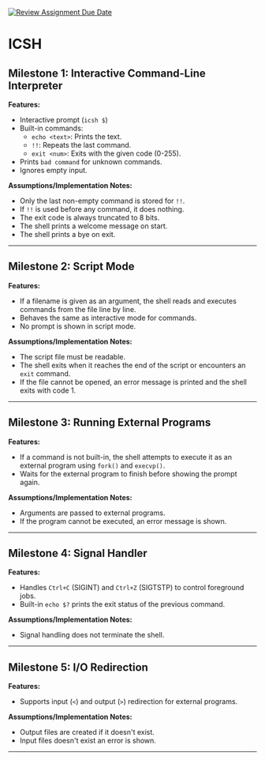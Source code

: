 [![Review Assignment Due Date](https://classroom.github.com/assets/deadline-readme-button-22041afd0340ce965d47ae6ef1cefeee28c7c493a6346c4f15d667ab976d596c.svg)](https://classroom.github.com/a/WIXYXthJ)
# ICSH

## Milestone 1: Interactive Command-Line Interpreter

**Features:**
- Interactive prompt (`icsh $`)
- Built-in commands:
  - `echo <text>`: Prints the text.
  - `!!`: Repeats the last command.
  - `exit <num>`: Exits with the given code (0-255).
- Prints `bad command` for unknown commands.
- Ignores empty input.

**Assumptions/Implementation Notes:**
- Only the last non-empty command is stored for `!!`.
- If `!!` is used before any command, it does nothing.
- The exit code is always truncated to 8 bits.
- The shell prints a welcome message on start.
- The shell prints a bye on exit. 

---

## Milestone 2: Script Mode

**Features:**
- If a filename is given as an argument, the shell reads and executes commands from the file line by line.
- Behaves the same as interactive mode for commands.
- No prompt is shown in script mode.

**Assumptions/Implementation Notes:**
- The script file must be readable.
- The shell exits when it reaches the end of the script or encounters an `exit` command.
- If the file cannot be opened, an error message is printed and the shell exits with code 1.

---

## Milestone 3: Running External Programs

**Features:**
- If a command is not built-in, the shell attempts to execute it as an external program using `fork()` and `execvp()`.
- Waits for the external program to finish before showing the prompt again.

**Assumptions/Implementation Notes:**
- Arguments are passed to external programs.
- If the program cannot be executed, an error message is shown.

---

## Milestone 4: Signal Handler

**Features:**
- Handles `Ctrl+C` (SIGINT) and `Ctrl+Z` (SIGTSTP) to control foreground jobs.
- Built-in `echo $?` prints the exit status of the previous command.

**Assumptions/Implementation Notes:**
- Signal handling does not terminate the shell.

---

## Milestone 5: I/O Redirection

**Features:**
- Supports input (`<`) and output (`>`) redirection for external programs.

**Assumptions/Implementation Notes:**
- Output files are created if it doesn't exist.
- Input files doesn't exist an error is shown.

---